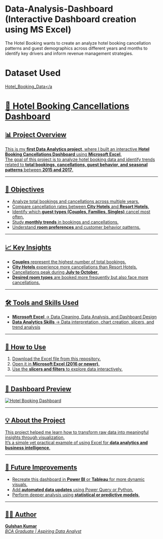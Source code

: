 # Data-Analysis-Dashboard (Interactive Dashboard creation using MS Excel)
The Hotel Booking wants to create an analyze hotel booking cancellation patterns and guest demographics across different years and months to identify key drivers and inform revenue management strategies.

# Dataset Used
<a href="https://github.com/Gulshan394/Data-Analysis-Dashboard/blob/main/Hotel_Booking.xlsx">Hotel_Booking_Data</a

# 🏨 Hotel Booking Cancellations Dashboard  

## 📊 Project Overview  
This is my **first Data Analytics project**, where I built an interactive **Hotel Booking Cancellations Dashboard** using **Microsoft Excel**.  
The goal of this project is to analyze hotel booking data and identify trends related to **total bookings, cancellations, guest behavior, and seasonal patterns** between **2015 and 2017**.  

---

## 🎯 Objectives  
- Analyze total bookings and cancellations across multiple years.  
- Compare cancellation rates between **City Hotels** and **Resort Hotels**.  
- Identify which **guest types (Couples, Families, Singles)** cancel most often.  
- Study **monthly trends** in bookings and cancellations.  
- Understand **room preferences** and customer behavior patterns.  

---

## 📈 Key Insights  
- **Couples** represent the highest number of total bookings.  
- **City Hotels** experience more cancellations than Resort Hotels.  
- Cancellations peak during **July to October**.  
- **Desired room types** are booked more frequently but also face more cancellations.  

---

## 🛠 Tools and Skills Used  
- **Microsoft Excel** → Data Cleaning, Data Analysis, and Dashboard Design  
- **Data Analytics Skills** → Data interpretation, chart creation, slicers, and trend analysis  

---

## 📂 How to Use  
1. Download the Excel file from this repository.  
2. Open it in **Microsoft Excel (2016 or newer)**.  
3. Use the **slicers and filters** to explore data interactively.  

---

## 📸 Dashboard Preview  
![Hotel Booking Dashboard](Screenshot261.png)

---

## 💡 About the Project  
This project helped me learn how to transform raw data into meaningful insights through visualization.  
It’s a simple yet practical example of using Excel for **data analytics and business intelligence**.  

---

## 🚀 Future Improvements  
- Recreate this dashboard in **Power BI** or **Tableau** for more dynamic visuals.  
- Add **automated data updates** using Power Query or Python.  
- Perform deeper analysis using **statistical or predictive models**.  

---

## 🧑‍💻 Author  
**Gulshan Kumar**  
_BCA Graduate | Aspiring Data Analyst_  
